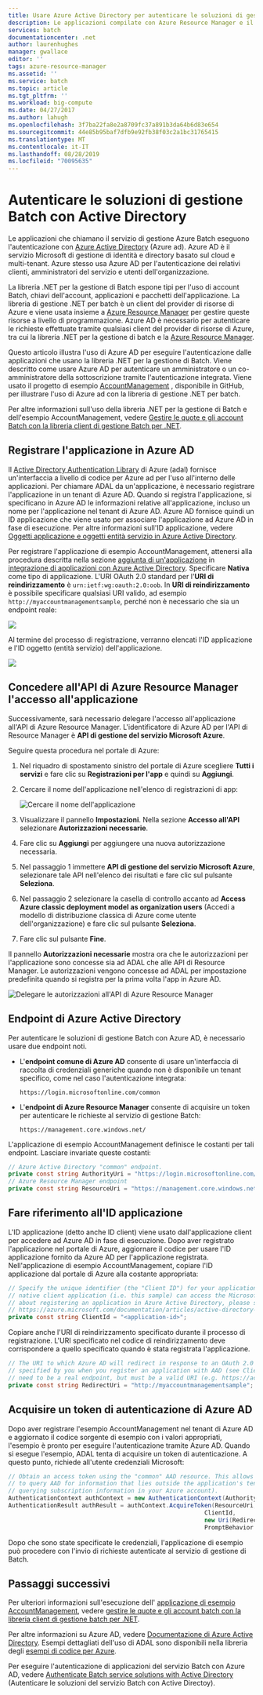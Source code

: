 ```yaml
---
title: Usare Azure Active Directory per autenticare le soluzioni di gestione Batch | Microsoft Docs
description: Le applicazioni compilate con Azure Resource Manager e il provider di risorse batch vengono autenticate con Azure AD.
services: batch
documentationcenter: .net
author: laurenhughes
manager: gwallace
editor: ''
tags: azure-resource-manager
ms.assetid: ''
ms.service: batch
ms.topic: article
ms.tgt_pltfrm: ''
ms.workload: big-compute
ms.date: 04/27/2017
ms.author: lahugh
ms.openlocfilehash: 3f7ba22fa8e2a8709fc37a891b3da64b6d83e654
ms.sourcegitcommit: 44e85b95baf7dfb9e92fb38f03c2a1bc31765415
ms.translationtype: MT
ms.contentlocale: it-IT
ms.lasthandoff: 08/28/2019
ms.locfileid: "70095635"
---
```

# <a name="authenticate-batch-management-solutions-with-active-directory"></a>Autenticare le soluzioni di gestione Batch con Active Directory

Le applicazioni che chiamano il servizio di gestione Azure Batch eseguono l'autenticazione con [Azure Active Directory][aad_about] (Azure ad). Azure AD è il servizio Microsoft di gestione di identità e directory basato sul cloud e multi-tenant. Azure stesso usa Azure AD per l'autenticazione dei relativi clienti, amministratori del servizio e utenti dell'organizzazione.

La libreria .NET per la gestione di Batch espone tipi per l'uso di account Batch, chiavi dell'account, applicazioni e pacchetti dell'applicazione. La libreria di gestione .NET per batch è un client del provider di risorse di Azure e viene usata insieme a [Azure Resource Manager][resman_overview] per gestire queste risorse a livello di programmazione. Azure AD è necessario per autenticare le richieste effettuate tramite qualsiasi client del provider di risorse di Azure, tra cui la libreria .NET per la gestione di batch e la [Azure Resource Manager][resman_overview].

Questo articolo illustra l'uso di Azure AD per eseguire l'autenticazione dalle applicazioni che usano la libreria .NET per la gestione di Batch. Viene descritto come usare Azure AD per autenticare un amministratore o un co-amministratore della sottoscrizione tramite l'autenticazione integrata. Viene usato il progetto di esempio [AccountManagement][acct_mgmt_sample] , disponibile in GitHub, per illustrare l'uso di Azure ad con la libreria di gestione .NET per batch.

Per altre informazioni sull'uso della libreria .NET per la gestione di Batch e dell'esempio AccountManagement, vedere [Gestire le quote e gli account Batch con la libreria client di gestione Batch per .NET](batch-management-dotnet.md).

## <a name="register-your-application-with-azure-ad"></a>Registrare l'applicazione in Azure AD

Il [Active Directory Authentication Library][aad_adal] di Azure (adal) fornisce un'interfaccia a livello di codice per Azure ad per l'uso all'interno delle applicazioni. Per chiamare ADAL da un'applicazione, è necessario registrare l'applicazione in un tenant di Azure AD. Quando si registra l'applicazione, si specificano in Azure AD le informazioni relative all'applicazione, incluso un nome per l'applicazione nel tenant di Azure AD. Azure AD fornisce quindi un ID applicazione che viene usato per associare l'applicazione ad Azure AD in fase di esecuzione. Per altre informazioni sull'ID applicazione, vedere [Oggetti applicazione e oggetti entità servizio in Azure Active Directory](../active-directory/develop/app-objects-and-service-principals.md).

Per registrare l'applicazione di esempio AccountManagement, attenersi alla procedura descritta nella sezione [aggiunta di un'applicazione](../active-directory/develop/quickstart-register-app.md) in [integrazione di applicazioni con Azure Active Directory][aad_integrate]. Specificare **Nativa** come tipo di applicazione. L'URI OAuth 2.0 standard per l'**URI di reindirizzamento** è `urn:ietf:wg:oauth:2.0:oob`. In **URI di reindirizzamento** è possibile specificare qualsiasi URI valido, ad esempio `http://myaccountmanagementsample`, perché non è necessario che sia un endpoint reale:

![](./media/batch-aad-auth-management/app-registration-management-plane.png)

Al termine del processo di registrazione, verranno elencati l'ID applicazione e l'ID oggetto (entità servizio) dell'applicazione.  

![](./media/batch-aad-auth-management/app-registration-client-id.png)

## <a name="grant-the-azure-resource-manager-api-access-to-your-application"></a>Concedere all'API di Azure Resource Manager l'accesso all'applicazione

Successivamente, sarà necessario delegare l'accesso all'applicazione all'API di Azure Resource Manager. L'identificatore di Azure AD per l'API di Resource Manager è **API di gestione del servizio Microsoft Azure**.

Seguire questa procedura nel portale di Azure:

1. Nel riquadro di spostamento sinistro del portale di Azure scegliere **Tutti i servizi** e fare clic su **Registrazioni per l'app** e quindi su **Aggiungi**.
2. Cercare il nome dell'applicazione nell'elenco di registrazioni di app:

    ![Cercare il nome dell'applicazione](./media/batch-aad-auth-management/search-app-registration.png)

3. Visualizzare il pannello **Impostazioni**. Nella sezione **Accesso all'API** selezionare **Autorizzazioni necessarie**.
4. Fare clic su **Aggiungi** per aggiungere una nuova autorizzazione necessaria. 
5. Nel passaggio 1 immettere **API di gestione del servizio Microsoft Azure**, selezionare tale API nell'elenco dei risultati e fare clic sul pulsante **Seleziona**.
6. Nel passaggio 2 selezionare la casella di controllo accanto ad **Access Azure classic deployment model as organization users** (Accedi a modello di distribuzione classica di Azure come utente dell'organizzazione) e fare clic sul pulsante **Seleziona**.
7. Fare clic sul pulsante **Fine**.

Il pannello **Autorizzazioni necessarie** mostra ora che le autorizzazioni per l'applicazione sono concesse sia ad ADAL che alle API di Resource Manager. Le autorizzazioni vengono concesse ad ADAL per impostazione predefinita quando si registra per la prima volta l'app in Azure AD.

![Delegare le autorizzazioni all'API di Azure Resource Manager](./media/batch-aad-auth-management/required-permissions-management-plane.png)

## <a name="azure-ad-endpoints"></a>Endpoint di Azure Active Directory

Per autenticare le soluzioni di gestione Batch con Azure AD, è necessario usare due endpoint noti.

- L'**endpoint comune di Azure AD** consente di usare un'interfaccia di raccolta di credenziali generiche quando non è disponibile un tenant specifico, come nel caso l'autenticazione integrata:

    `https://login.microsoftonline.com/common`

- L'**endpoint di Azure Resource Manager** consente di acquisire un token per autenticare le richieste al servizio di gestione Batch:

    `https://management.core.windows.net/`

L'applicazione di esempio AccountManagement definisce le costanti per tali endpoint. Lasciare invariate queste costanti:

```csharp
// Azure Active Directory "common" endpoint.
private const string AuthorityUri = "https://login.microsoftonline.com/common";
// Azure Resource Manager endpoint 
private const string ResourceUri = "https://management.core.windows.net/";
```

## <a name="reference-your-application-id"></a>Fare riferimento all'ID applicazione 

L'ID applicazione (detto anche ID client) viene usato dall'applicazione client per accedere ad Azure AD in fase di esecuzione. Dopo aver registrato l'applicazione nel portale di Azure, aggiornare il codice per usare l'ID applicazione fornito da Azure AD per l'applicazione registrata. Nell'applicazione di esempio AccountManagement, copiare l'ID applicazione dal portale di Azure alla costante appropriata:

```csharp
// Specify the unique identifier (the "Client ID") for your application. This is required so that your
// native client application (i.e. this sample) can access the Microsoft Azure AD Graph API. For information
// about registering an application in Azure Active Directory, please see "Adding an Application" here:
// https://azure.microsoft.com/documentation/articles/active-directory-integrating-applications/
private const string ClientId = "<application-id>";
```
Copiare anche l'URI di reindirizzamento specificato durante il processo di registrazione. L'URI specificato nel codice di reindirizzamento deve corrispondere a quello specificato quando è stata registrata l'applicazione.

```csharp
// The URI to which Azure AD will redirect in response to an OAuth 2.0 request. This value is
// specified by you when you register an application with AAD (see ClientId comment). It does not
// need to be a real endpoint, but must be a valid URI (e.g. https://accountmgmtsampleapp).
private const string RedirectUri = "http://myaccountmanagementsample";
```

## <a name="acquire-an-azure-ad-authentication-token"></a>Acquisire un token di autenticazione di Azure AD

Dopo aver registrare l'esempio AccountManagement nel tenant di Azure AD e aggiornato il codice sorgente di esempio con i valori appropriati, l'esempio è pronto per eseguire l'autenticazione tramite Azure AD. Quando si esegue l'esempio, ADAL tenta di acquisire un token di autenticazione. A questo punto, richiede all'utente credenziali Microsoft: 

```csharp
// Obtain an access token using the "common" AAD resource. This allows the application
// to query AAD for information that lies outside the application's tenant (such as for
// querying subscription information in your Azure account).
AuthenticationContext authContext = new AuthenticationContext(AuthorityUri);
AuthenticationResult authResult = authContext.AcquireToken(ResourceUri,
                                                        ClientId,
                                                        new Uri(RedirectUri),
                                                        PromptBehavior.Auto);
```

Dopo che sono state specificate le credenziali, l'applicazione di esempio può procedere con l'invio di richieste autenticate al servizio di gestione di Batch. 

## <a name="next-steps"></a>Passaggi successivi

Per ulteriori informazioni sull'esecuzione dell' [applicazione di esempio AccountManagement][acct_mgmt_sample], vedere [gestire le quote e gli account batch con la libreria client di gestione batch per .NET](batch-management-dotnet.md).

Per altre informazioni su Azure AD, vedere [Documentazione di Azure Active Directory](https://docs.microsoft.com/azure/active-directory/). Esempi dettagliati dell'uso di ADAL sono disponibili nella libreria degli [esempi di codice per Azure](https://azure.microsoft.com/resources/samples/?service=active-directory).

Per eseguire l'autenticazione di applicazioni del servizio Batch con Azure AD, vedere [Authenticate Batch service solutions with Active Directory](batch-aad-auth.md) (Autenticare le soluzioni del servizio Batch con Active Directoy). 


[aad_about]:../active-directory/fundamentals/active-directory-whatis.md "Informazioni su Azure Active Directory"
[aad_adal]: ../active-directory/active-directory-authentication-libraries.md
[aad_auth_scenarios]:../active-directory/develop/authentication-scenarios.md "Scenari di autenticazione per Azure AD"
[aad_integrate]: ../active-directory/active-directory-integrating-applications.md "Integrazione di applicazioni con Azure Active Directory"
[acct_mgmt_sample]: https://github.com/Azure/azure-batch-samples/tree/master/CSharp/AccountManagement
[azure_portal]: https://portal.azure.com
[resman_overview]: ../azure-resource-manager/resource-group-overview.md
